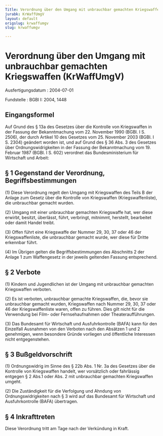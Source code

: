 ```yaml
---
Title: Verordnung über den Umgang mit unbrauchbar gemachten Kriegswaffen
jurabk: KrWaffUmgV
layout: default
origslug: krwaffumgv
slug: krwaffumgv

---
```


# Verordnung über den Umgang mit unbrauchbar gemachten Kriegswaffen (KrWaffUmgV)

Ausfertigungsdatum
:   2004-07-01

Fundstelle
:   BGBl I: 2004, 1448



## Eingangsformel

Auf Grund des § 13a des Gesetzes über die Kontrolle von Kriegswaffen
in der Fassung der Bekanntmachung vom 22. November 1990 (BGBl. I S.
2506), der durch Artikel 10 des Gesetzes vom 25. November 2003 (BGBl.
I S. 2304) geändert worden ist, und auf Grund des § 36 Abs. 3 des
Gesetzes über Ordnungswidrigkeiten in der Fassung der Bekanntmachung
vom 19. Februar 1987 (BGBl. I S. 602) verordnet das Bundesministerium
für Wirtschaft und Arbeit:


## § 1 Gegenstand der Verordnung, Begriffsbestimmungen

(1) Diese Verordnung regelt den Umgang mit Kriegswaffen des Teils B
der Anlage zum Gesetz über die Kontrolle von Kriegswaffen
(Kriegswaffenliste), die unbrauchbar gemacht wurden.

(2) Umgang mit einer unbrauchbar gemachten Kriegswaffe hat, wer diese
erwirbt, besitzt, überlässt, führt, verbringt, mitnimmt, herstellt,
bearbeitet oder damit Handel treibt.

(3) Offen führt eine Kriegswaffe der Nummer 29, 30, 37 oder 46 der
Kriegswaffenliste, die unbrauchbar gemacht wurde, wer diese für Dritte
erkennbar führt.

(4) Im Übrigen gelten die Begriffsbestimmungen des Abschnitts 2 der
Anlage 1 zum Waffengesetz in der jeweils geltenden Fassung
entsprechend.


## § 2 Verbote

(1) Kindern und Jugendlichen ist der Umgang mit unbrauchbar gemachten
Kriegswaffen verboten.

(2) Es ist verboten, unbrauchbar gemachte Kriegswaffen, die, bevor sie
unbrauchbar gemacht wurden, Kriegswaffen nach Nummer 29, 30, 37 oder
46 der Kriegswaffenliste waren, offen zu führen. Dies gilt nicht für
die Verwendung bei Film- oder Fernsehaufnahmen oder
Theateraufführungen.

(3) Das Bundesamt für Wirtschaft und Ausfuhrkontrolle (BAFA) kann für
den Einzelfall Ausnahmen von den Verboten nach den Absätzen 1 und 2
genehmigen, wenn besondere Gründe vorliegen und öffentliche Interessen
nicht entgegenstehen.


## § 3 Bußgeldvorschrift

(1) Ordnungswidrig im Sinne des § 22b Abs. 1 Nr. 3a des Gesetzes über
die Kontrolle von Kriegswaffen handelt, wer vorsätzlich oder
fahrlässig entgegen § 2 Abs.1 oder Abs. 2 mit unbrauchbar gemachten
Kriegswaffen umgeht.

(2) Die Zuständigkeit für die Verfolgung und Ahndung von
Ordnungswidrigkeiten nach § 3 wird auf das Bundesamt für Wirtschaft
und Ausfuhrkontrolle (BAFA) übertragen.


## § 4 Inkrafttreten

Diese Verordnung tritt am Tage nach der Verkündung in Kraft.

